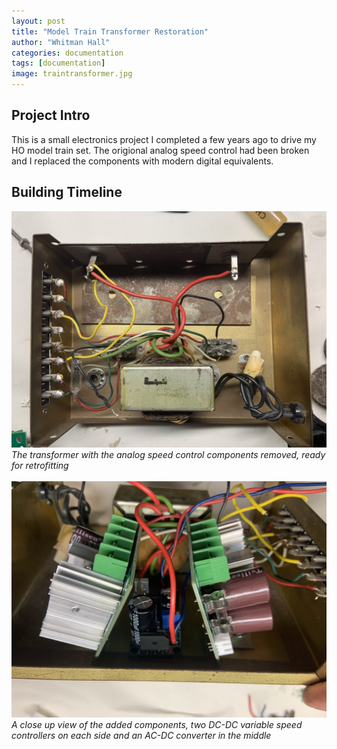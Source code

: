 ```yaml
---
layout: post
title: "Model Train Transformer Restoration"
author: "Whitman Hall"
categories: documentation
tags: [documentation]
image: traintransformer.jpg
---
```


## Project Intro
This is a small electronics project I completed a few years ago to drive my HO model train set. The origional analog speed control had been broken and I replaced the components with modern digital equivalents.

## Building Timeline
![transformerbefore](/assets/img/traintransformerbefore.jpg)  
*The transformer with the analog speed control components removed, ready for retrofitting*
<br>
<br>
![transformerelectronics](/assets/img/traintransformerelectronics.jpg)  
*A close up view of the added components, two DC-DC variable speed controllers on each side and an AC-DC converter in the middle*
